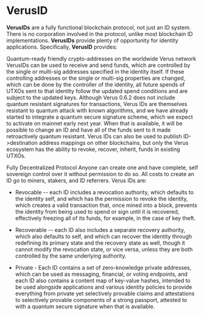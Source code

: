 # VerusID
**VerusIDs** are a fully functional blockchain protocol, not just an ID system. There is no corporation involved in the protocol, unlike most blockchain ID implementations. **VerusIDs** provide plenty of opportunity for identity applications. Specifically, **VerusID** provides:

Quantum-ready friendly crypto-addresses on the worldwide Verus network
VerusIDs can be used to receive and send funds, which are controlled by the single or multi-sig addresses specified in the identity itself. If these controlling addresses or the single or multi-sig properties are changed, which can be done by the controller of the identity, all future spends of UTXOs sent to that identity follow the updated spend conditions and are subject to the updated keys. Although Verus 0.6.2 does not include quantum resistant signatures for transactions, Verus IDs are themselves resistant to quantum attack with known algorithms, and we have already started to integrate a quantum secure signature scheme, which we expect to activate on mainnet early next year. When that is available, it will be possible to change an ID and have all of the funds sent to it made retroactively quantum resistant. Verus IDs can also be used to publish ID->destination address mappings on other blockchains, but only the Verus ecosystem has the ability to revoke, recover, inherit, funds in existing UTXOs.

Fully Decentralized Protocol
Anyone can create one and have complete, self sovereign control over it without permission to do so. All costs to create an ID go to miners, stakers, and ID referrers. Verus IDs are:

* Revocable -- each ID includes a revocation authority, which defaults to the identity self, and which has the permission to revoke the identity, which creates a valid transaction that, once mined into a block, prevents the identity from being used to spend or sign until it is recovered, effectively freezing all of its funds, for example, in the case of key theft.

* Recoverable -- each ID also includes a separate recovery authority, which also defaults to self, and which can recover the identity through redefining its primary state and the recovery state as well, though it cannot modify the revocation state, or vice versa, unless they are both controlled by the same underlying authority.

* Private - Each ID contains a set of zero-knowledge private addresses, which can be used as messaging, financial, or voting endpoints, and each ID also contains a content map of key-value hashes, intended to be used alongside applications and various identity policies to provide everything from private yet selectively provable claims and attestations to selectively provable components of a strong passport, attested to with a quantum secure signature when that is available.
